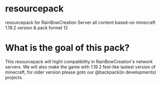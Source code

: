 # resourcepack
resourcepack for RainBowCreation Server all content based-on minecraft 1.19.2 version & pack format 12

# What is the goal of this pack?
This resourcepack will hight compatibility in RainBowCreation's network servers.
We will also make the game with 1.19.2 feel-like lastest version of minecraft,
for older version please goto our @backpack(in developments) projects 
